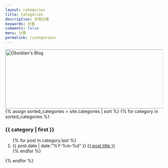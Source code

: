 ```yaml
---
layout: categories
title: Categories
description: 文档分类
keywords: 分类
comments: false
menu: 分类
permalink: /categories/
---
```


<img style="height:188px;width:600px;border:1px solid lightgrey;" src="{{ site.url }}/assets/images/branding/logo_text.png" alt="Obsidian's Blog" />

<section class="container posts-content">
{% assign sorted_categories = site.categories | sort %}
{% for category in sorted_categories %}
<h3 id="{{ category[0] }}">{{ category | first }}</h3>
<ol class="posts-list">
{% for post in category.last %}
<li class="posts-list-item">
<span class="posts-list-meta">{{ post.date | date:"%Y-%m-%d" }}</span>
<a class="posts-list-name" href="{{ site.url }}{{ post.url }}">{{ post.title }}</a>
</li>
{% endfor %}
</ol>
{% endfor %}
</section>
<!-- /section.content -->
